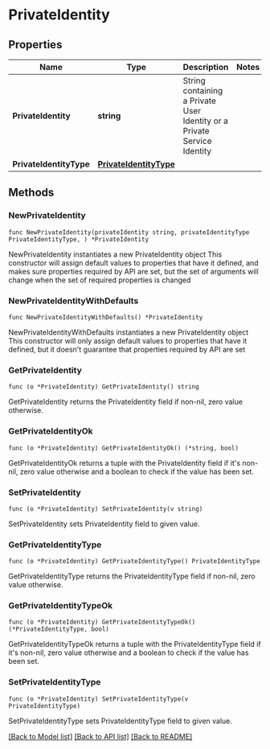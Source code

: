 # PrivateIdentity

## Properties

Name | Type | Description | Notes
------------ | ------------- | ------------- | -------------
**PrivateIdentity** | **string** | String containing a Private User Identity or a Private Service Identity | 
**PrivateIdentityType** | [**PrivateIdentityType**](PrivateIdentityType.md) |  | 

## Methods

### NewPrivateIdentity

`func NewPrivateIdentity(privateIdentity string, privateIdentityType PrivateIdentityType, ) *PrivateIdentity`

NewPrivateIdentity instantiates a new PrivateIdentity object
This constructor will assign default values to properties that have it defined,
and makes sure properties required by API are set, but the set of arguments
will change when the set of required properties is changed

### NewPrivateIdentityWithDefaults

`func NewPrivateIdentityWithDefaults() *PrivateIdentity`

NewPrivateIdentityWithDefaults instantiates a new PrivateIdentity object
This constructor will only assign default values to properties that have it defined,
but it doesn't guarantee that properties required by API are set

### GetPrivateIdentity

`func (o *PrivateIdentity) GetPrivateIdentity() string`

GetPrivateIdentity returns the PrivateIdentity field if non-nil, zero value otherwise.

### GetPrivateIdentityOk

`func (o *PrivateIdentity) GetPrivateIdentityOk() (*string, bool)`

GetPrivateIdentityOk returns a tuple with the PrivateIdentity field if it's non-nil, zero value otherwise
and a boolean to check if the value has been set.

### SetPrivateIdentity

`func (o *PrivateIdentity) SetPrivateIdentity(v string)`

SetPrivateIdentity sets PrivateIdentity field to given value.


### GetPrivateIdentityType

`func (o *PrivateIdentity) GetPrivateIdentityType() PrivateIdentityType`

GetPrivateIdentityType returns the PrivateIdentityType field if non-nil, zero value otherwise.

### GetPrivateIdentityTypeOk

`func (o *PrivateIdentity) GetPrivateIdentityTypeOk() (*PrivateIdentityType, bool)`

GetPrivateIdentityTypeOk returns a tuple with the PrivateIdentityType field if it's non-nil, zero value otherwise
and a boolean to check if the value has been set.

### SetPrivateIdentityType

`func (o *PrivateIdentity) SetPrivateIdentityType(v PrivateIdentityType)`

SetPrivateIdentityType sets PrivateIdentityType field to given value.



[[Back to Model list]](../README.md#documentation-for-models) [[Back to API list]](../README.md#documentation-for-api-endpoints) [[Back to README]](../README.md)


